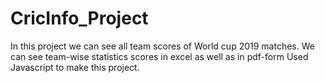 # CricInfo_Project

In this project we can see all team scores of World cup 2019 matches. We can see team-wise statistics scores in excel as well as in
pdf-form
Used Javascript to make this project.
